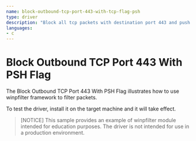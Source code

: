 ```yaml
---
name: block-outbound-tcp-port-443-with-tcp-flag-psh
type: driver
description: "Block all tcp packets with destination port 443 and push flag set."
languages:
- c
---
```


# Block Outbound TCP Port 443 With PSH Flag

The Block Outbound TCP Port 443 With PSH Flag illustrates how to use winpfilter framework to filter packets.

To test the driver, install it on the target machine and it will take effect.

> [NOTICE]
> This sample provides an example of winpfilter module intended for education purposes. The driver is not intended for use in a production environment.
